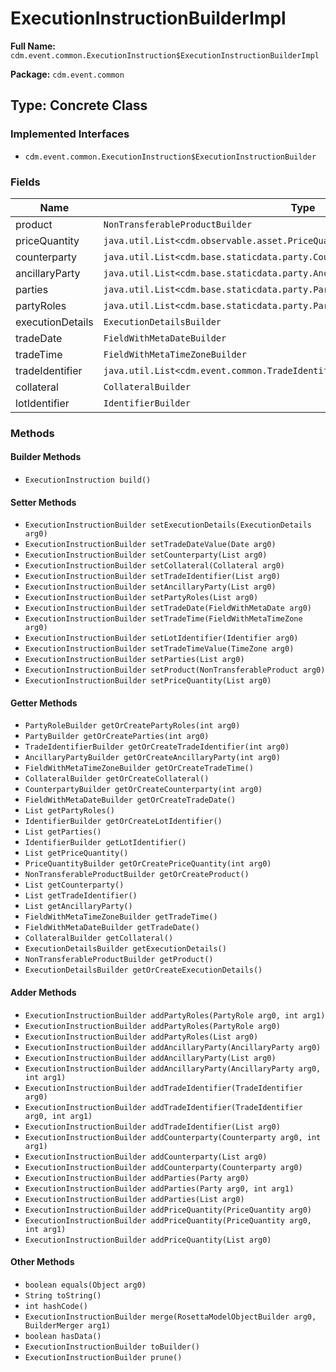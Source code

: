 # ExecutionInstructionBuilderImpl

**Full Name:** `cdm.event.common.ExecutionInstruction$ExecutionInstructionBuilderImpl`

**Package:** `cdm.event.common`

## Type: Concrete Class

### Implemented Interfaces

- `cdm.event.common.ExecutionInstruction$ExecutionInstructionBuilder`

### Fields

| Name | Type | Description |
|------|------|-------------|
| product | `NonTransferableProductBuilder` |  |
| priceQuantity | `java.util.List<cdm.observable.asset.PriceQuantity$PriceQuantityBuilder>` |  |
| counterparty | `java.util.List<cdm.base.staticdata.party.Counterparty$CounterpartyBuilder>` |  |
| ancillaryParty | `java.util.List<cdm.base.staticdata.party.AncillaryParty$AncillaryPartyBuilder>` |  |
| parties | `java.util.List<cdm.base.staticdata.party.Party$PartyBuilder>` |  |
| partyRoles | `java.util.List<cdm.base.staticdata.party.PartyRole$PartyRoleBuilder>` |  |
| executionDetails | `ExecutionDetailsBuilder` |  |
| tradeDate | `FieldWithMetaDateBuilder` |  |
| tradeTime | `FieldWithMetaTimeZoneBuilder` |  |
| tradeIdentifier | `java.util.List<cdm.event.common.TradeIdentifier$TradeIdentifierBuilder>` |  |
| collateral | `CollateralBuilder` |  |
| lotIdentifier | `IdentifierBuilder` |  |

### Methods

#### Builder Methods

- `ExecutionInstruction build()`

#### Setter Methods

- `ExecutionInstructionBuilder setExecutionDetails(ExecutionDetails arg0)`
- `ExecutionInstructionBuilder setTradeDateValue(Date arg0)`
- `ExecutionInstructionBuilder setCounterparty(List arg0)`
- `ExecutionInstructionBuilder setCollateral(Collateral arg0)`
- `ExecutionInstructionBuilder setTradeIdentifier(List arg0)`
- `ExecutionInstructionBuilder setAncillaryParty(List arg0)`
- `ExecutionInstructionBuilder setPartyRoles(List arg0)`
- `ExecutionInstructionBuilder setTradeDate(FieldWithMetaDate arg0)`
- `ExecutionInstructionBuilder setTradeTime(FieldWithMetaTimeZone arg0)`
- `ExecutionInstructionBuilder setLotIdentifier(Identifier arg0)`
- `ExecutionInstructionBuilder setTradeTimeValue(TimeZone arg0)`
- `ExecutionInstructionBuilder setParties(List arg0)`
- `ExecutionInstructionBuilder setProduct(NonTransferableProduct arg0)`
- `ExecutionInstructionBuilder setPriceQuantity(List arg0)`

#### Getter Methods

- `PartyRoleBuilder getOrCreatePartyRoles(int arg0)`
- `PartyBuilder getOrCreateParties(int arg0)`
- `TradeIdentifierBuilder getOrCreateTradeIdentifier(int arg0)`
- `AncillaryPartyBuilder getOrCreateAncillaryParty(int arg0)`
- `FieldWithMetaTimeZoneBuilder getOrCreateTradeTime()`
- `CollateralBuilder getOrCreateCollateral()`
- `CounterpartyBuilder getOrCreateCounterparty(int arg0)`
- `FieldWithMetaDateBuilder getOrCreateTradeDate()`
- `List getPartyRoles()`
- `IdentifierBuilder getOrCreateLotIdentifier()`
- `List getParties()`
- `IdentifierBuilder getLotIdentifier()`
- `List getPriceQuantity()`
- `PriceQuantityBuilder getOrCreatePriceQuantity(int arg0)`
- `NonTransferableProductBuilder getOrCreateProduct()`
- `List getCounterparty()`
- `List getTradeIdentifier()`
- `List getAncillaryParty()`
- `FieldWithMetaTimeZoneBuilder getTradeTime()`
- `FieldWithMetaDateBuilder getTradeDate()`
- `CollateralBuilder getCollateral()`
- `ExecutionDetailsBuilder getExecutionDetails()`
- `NonTransferableProductBuilder getProduct()`
- `ExecutionDetailsBuilder getOrCreateExecutionDetails()`

#### Adder Methods

- `ExecutionInstructionBuilder addPartyRoles(PartyRole arg0, int arg1)`
- `ExecutionInstructionBuilder addPartyRoles(PartyRole arg0)`
- `ExecutionInstructionBuilder addPartyRoles(List arg0)`
- `ExecutionInstructionBuilder addAncillaryParty(AncillaryParty arg0)`
- `ExecutionInstructionBuilder addAncillaryParty(List arg0)`
- `ExecutionInstructionBuilder addAncillaryParty(AncillaryParty arg0, int arg1)`
- `ExecutionInstructionBuilder addTradeIdentifier(TradeIdentifier arg0)`
- `ExecutionInstructionBuilder addTradeIdentifier(TradeIdentifier arg0, int arg1)`
- `ExecutionInstructionBuilder addTradeIdentifier(List arg0)`
- `ExecutionInstructionBuilder addCounterparty(Counterparty arg0, int arg1)`
- `ExecutionInstructionBuilder addCounterparty(List arg0)`
- `ExecutionInstructionBuilder addCounterparty(Counterparty arg0)`
- `ExecutionInstructionBuilder addParties(Party arg0)`
- `ExecutionInstructionBuilder addParties(Party arg0, int arg1)`
- `ExecutionInstructionBuilder addParties(List arg0)`
- `ExecutionInstructionBuilder addPriceQuantity(PriceQuantity arg0)`
- `ExecutionInstructionBuilder addPriceQuantity(PriceQuantity arg0, int arg1)`
- `ExecutionInstructionBuilder addPriceQuantity(List arg0)`

#### Other Methods

- `boolean equals(Object arg0)`
- `String toString()`
- `int hashCode()`
- `ExecutionInstructionBuilder merge(RosettaModelObjectBuilder arg0, BuilderMerger arg1)`
- `boolean hasData()`
- `ExecutionInstructionBuilder toBuilder()`
- `ExecutionInstructionBuilder prune()`


